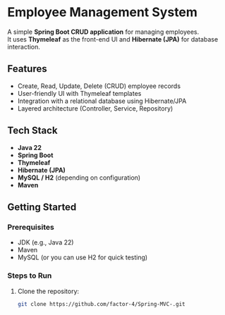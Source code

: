 # Employee Management System

A simple **Spring Boot CRUD application** for managing employees.  
It uses **Thymeleaf** as the front-end UI and **Hibernate (JPA)** for database interaction.  

## Features
- Create, Read, Update, Delete (CRUD) employee records  
- User-friendly UI with Thymeleaf templates  
- Integration with a relational database using Hibernate/JPA  
- Layered architecture (Controller, Service, Repository)  

## Tech Stack
- **Java 22**  
- **Spring Boot**  
- **Thymeleaf**  
- **Hibernate (JPA)**  
- **MySQL / H2** (depending on configuration)  
- **Maven**  

## Getting Started

### Prerequisites
- JDK (e.g., Java 22)  
- Maven  
- MySQL (or you can use H2 for quick testing)  

### Steps to Run
1. Clone the repository:  
   ```bash
   git clone https://github.com/factor-4/Spring-MVC-.git
